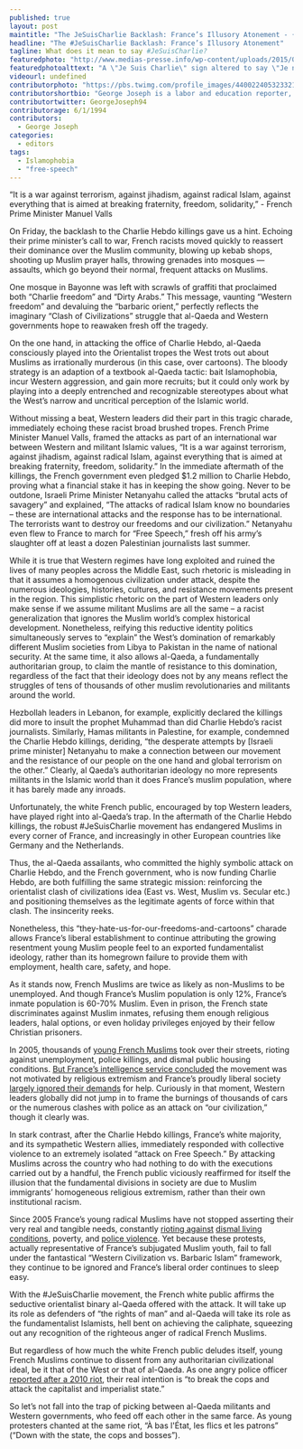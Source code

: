 ```yaml
---
published: true
layout: post
maintitle: "The JeSuisCharlie Backlash: France’s Illusory Atonement - {Young}ist"
headline: "The #JeSuisCharlie Backlash: France’s Illusory Atonement"
tagline: What does it mean to say #JeSuisCharlie?
featuredphoto: "http://www.medias-presse.info/wp-content/uploads/2015/01/Je-ne-suis-pas-Charlie.jpg"
featuredphotoalttext: "A \"Je Suis Charlie\" sign altered to say \"Je ne suis pas Charlie\". Image from medias-presse.info"
videourl: undefined
contributorphoto: "https://pbs.twimg.com/profile_images/440022405323321344/RotDF4PL.jpeg"
contributorshortbio: "George Joseph is a labor and education reporter, who looks to The Wire and Toblerones for daily inspiration."
contributortwitter: GeorgeJoseph94
contributorage: 6/1/1994
contributors: 
  - George Joseph
categories: 
  - editors
tags: 
  - Islamophobia
  - "free-speech"
---
```


“It is a war against terrorism, against jihadism, against radical Islam, against everything that is aimed at breaking fraternity, freedom, solidarity,” - French Prime Minister Manuel Valls

On Friday, the backlash to the Charlie Hebdo killings gave us a hint. Echoing their prime minister’s call to war, French racists moved quickly to reassert their dominance over the Muslim community, blowing up kebab shops, shooting up Muslim prayer halls, throwing grenades into mosques — assaults, which go beyond their normal, frequent attacks on Muslims.

One mosque in Bayonne was left with scrawls of graffiti that proclaimed both “Charlie freedom” and “Dirty Arabs.” This message, vaunting “Western freedom” and devaluing the “barbaric orient,” perfectly reflects the imaginary “Clash of Civilizations” struggle that al-Qaeda and Western governments hope to reawaken fresh off the tragedy.


On the one hand, in attacking the office of Charlie Hebdo, al-Qaeda consciously played into the Orientalist tropes the West trots out about Muslims as irrationally murderous (in this case, over cartoons). The bloody strategy is an adaption of a textbook al-Qaeda tactic: bait Islamophobia, incur Western aggression, and gain more recruits; but it could only work by playing into a deeply entrenched and recognizable stereotypes about what the West’s narrow and uncritical perception of the Islamic world.

Without missing a beat, Western leaders did their part in this tragic charade, immediately echoing these racist broad brushed tropes. French Prime Minister Manuel Valls, framed the attacks as part of an international war between Western and militant Islamic values, “It is a war against terrorism, against jihadism, against radical Islam, against everything that is aimed at breaking fraternity, freedom, solidarity.” In the immediate aftermath of the killings, the French government even pledged $1.2 million to Charlie Hebdo, proving what a financial stake it has in keeping the show going. Never to be outdone, Israeli Prime Minister Netanyahu called the attacks “brutal acts of savagery” and explained, “The attacks of radical Islam know no boundaries – these are international attacks and the response has to be international. The terrorists want to destroy our freedoms and our civilization.” Netanyahu even flew to France to march for “Free Speech,” fresh off his army’s slaughter off at least a dozen Palestinian journalists last summer.

While it is true that Western regimes have long exploited and ruined the lives of many peoples across the Middle East, such rhetoric is misleading in that it assumes a homogenous civilization under attack, despite the numerous ideologies, histories, cultures, and resistance movements present in the region. This simplistic rhetoric on the part of Western leaders only make sense if we assume militant Muslims are all the same – a racist generalization that ignores the Muslim world’s complex historical development. Nonetheless, reifying this reductive identity politics simultaneously serves to “explain” the West’s domination of remarkably different Muslim societies from Libya to Pakistan in the name of national security. At the same time, it also allows al-Qaeda, a fundamentally authoritarian group, to claim the mantle of resistance to this domination, regardless of the fact that their ideology does not by any means reflect the struggles of tens of thousands of other muslim revolutionaries and militants around the world.

Hezbollah leaders in Lebanon, for example, explicitly declared the killings did more to insult the prophet Muhammad than did Charlie Hebdo’s racist journalists. Similarly, Hamas militants in Palestine, for example, condemned the Charlie Hebdo killings, deriding, “the desperate attempts by [Israeli prime minister] Netanyahu to make a connection between our movement and the resistance of our people on the one hand and global terrorism on the other.” Clearly, al Qaeda’s authoritarian ideology no more represents militants in the Islamic world than it does France’s muslim population, where it has barely made any inroads.

Unfortunately, the white French public, encouraged by top Western leaders, have played right into al-Qaeda’s trap. In the aftermath of the Charlie Hebdo killings, the robust #JeSuisCharlie movement has endangered Muslims in every corner of France, and increasingly in other European countries like Germany and the Netherlands.

Thus, the al-Qaeda assailants, who committed the highly symbolic attack on Charlie Hebdo, and the French government, who is now funding Charlie Hebdo, are both fulfilling the same strategic mission: reinforcing the orientalist clash of civilizations idea (East vs. West, Muslim vs. Secular etc.) and positioning themselves as the legitimate agents of force within that clash. The insincerity reeks.


Nonetheless, this “they-hate-us-for-our-freedoms-and-cartoons” charade allows France’s liberal establishment to continue attributing the growing resentment young Muslim people feel to an exported fundamentalist ideology, rather than its homegrown failure to provide them with employment, health care, safety, and hope.

As it stands now, French Muslims are twice as likely as non-Muslims to be unemployed. And though France’s Muslim population is only 12%, France’s inmate population is 60-70% Muslim. Even in prison, the French state discriminates against Muslim inmates, refusing them enough religious leaders, halal options, or even holiday privileges enjoyed by their fellow Christian prisoners.

In 2005, thousands of [young French Muslims](http://www.theguardian.com/world/2005/nov/06/france.focus) took over their streets, rioting against unemployment, police killings, and dismal public housing conditions. [But France’s intelligence service concluded](http://www.theguardian.com/world/2014/feb/23/french-intifada-arab-banlieues-fighting-french-state-extract) the movement was not motivated by religious extremism and France’s proudly liberal society [largely ignored their demands](http://www.theguardian.com/world/2015/jan/10/paris-attacks-france-liberal-left-protest-arabs) for help. Curiously in that moment, Western leaders globally did not jump in to frame the burnings of thousands of cars or the numerous clashes with police as an attack on “our civilization,” though it clearly was.

In stark contrast, after the Charlie Hebdo killings, France’s white majority, and its sympathetic Western allies, immediately responded with collective violence to an extremely isolated “attack on Free Speech.” By attacking Muslims across the country who had nothing to do with the executions carried out by a handful, the French public viciously reaffirmed for itself the illusion that the fundamental divisions in society are due to Muslim immigrants’ homogeneous religious extremism, rather than their own institutional racism.

Since 2005 France’s young radical Muslims have not stopped asserting their very real and tangible needs, constantly [rioting against](http://www.theguardian.com/world/2014/feb/23/french-intifada-arab-banlieues-fighting-french-state-extract) [dismal living conditions](http://www.ynetnews.com/articles/0,7340,L-3920985,00.html), poverty, and [police violence](http://www.economist.com/news/europe/21582314-violence-erupts-over-controversial-burqa-ban-trouble-trappes). Yet because these protests, actually representative of France’s subjugated Muslim youth, fail to fall under the fantastical “Western Civilization vs. Barbaric Islam” framework, they continue to be ignored and France’s liberal order continues to sleep easy.

With the #JeSuisCharlie movement, the French white public affirms the seductive orientalist binary al-Qaeda offered with the attack. It will take up its role as defenders of “the rights of man” and al-Qaeda will take its role as the fundamentalist Islamists, hell bent on achieving the caliphate, squeezing out any recognition of the righteous anger of radical French Muslims.

But regardless of how much the white French public deludes itself, young French Muslims continue to dissent from any authoritarian civilizational ideal, be it that of the West or that of al-Qaeda. As one angry police officer [reported after a 2010 riot](http://www.lefigaro.fr/actualite-france/2010/10/19/01016-20101019ARTFIG00614-plus-de-voyous-des-cites-que-de-lyceens-chez-les-casseurs.php), their real intention is “to break the cops and attack the capitalist and imperialist state.”

So let’s not fall into the trap of picking between al-Qaeda militants and Western governments, who feed off each other in the same farce.  As young protesters chanted at the same riot, “À bas l'État, les flics et les patrons” (“Down with the state, the cops and bosses”).
